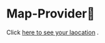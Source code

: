 # Map-Provider🧭



Click [here to see your laocation](https://mrkunalmittal.github.io/Map-Provider/) .